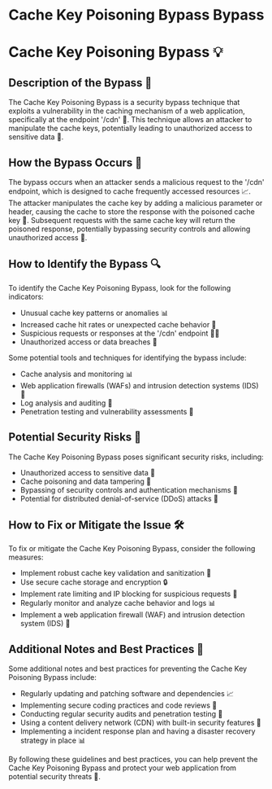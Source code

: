 # Cache Key Poisoning Bypass Bypass

# Cache Key Poisoning Bypass 💡
## Description of the Bypass 📝
The Cache Key Poisoning Bypass is a security bypass technique that exploits a vulnerability in the caching mechanism of a web application, specifically at the endpoint '/cdn' 📁. This technique allows an attacker to manipulate the cache keys, potentially leading to unauthorized access to sensitive data 🤫.

## How the Bypass Occurs 🤔
The bypass occurs when an attacker sends a malicious request to the '/cdn' endpoint, which is designed to cache frequently accessed resources 📈. The attacker manipulates the cache key by adding a malicious parameter or header, causing the cache to store the response with the poisoned cache key 🚮. Subsequent requests with the same cache key will return the poisoned response, potentially bypassing security controls and allowing unauthorized access 🚪.

## How to Identify the Bypass 🔍
To identify the Cache Key Poisoning Bypass, look for the following indicators:
* Unusual cache key patterns or anomalies 📊
* Increased cache hit rates or unexpected cache behavior 🚨
* Suspicious requests or responses at the '/cdn' endpoint 🕵️‍♂️
* Unauthorized access or data breaches 🚨

Some potential tools and techniques for identifying the bypass include:
* Cache analysis and monitoring 📊
* Web application firewalls (WAFs) and intrusion detection systems (IDS) 🚫
* Log analysis and auditing 📝
* Penetration testing and vulnerability assessments 🎯

## Potential Security Risks 🚨
The Cache Key Poisoning Bypass poses significant security risks, including:
* Unauthorized access to sensitive data 🤫
* Cache poisoning and data tampering 🚮
* Bypassing of security controls and authentication mechanisms 🚪
* Potential for distributed denial-of-service (DDoS) attacks 🚫

## How to Fix or Mitigate the Issue 🛠️
To fix or mitigate the Cache Key Poisoning Bypass, consider the following measures:
* Implement robust cache key validation and sanitization 🚮
* Use secure cache storage and encryption 🔒
* Implement rate limiting and IP blocking for suspicious requests 🚫
* Regularly monitor and analyze cache behavior and logs 📊
* Implement a web application firewall (WAF) and intrusion detection system (IDS) 🚫

## Additional Notes and Best Practices 📝
Some additional notes and best practices for preventing the Cache Key Poisoning Bypass include:
* Regularly updating and patching software and dependencies 📈
* Implementing secure coding practices and code reviews 📝
* Conducting regular security audits and penetration testing 🎯
* Using a content delivery network (CDN) with built-in security features 📁
* Implementing a incident response plan and having a disaster recovery strategy in place 📊

By following these guidelines and best practices, you can help prevent the Cache Key Poisoning Bypass and protect your web application from potential security threats 🚫.